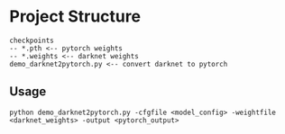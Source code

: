 # Project Structure

```
checkpoints
-- *.pth <-- pytorch weights
-- *.weights <-- darknet weights
demo_darknet2pytorch.py <-- convert darknet to pytorch
```

## Usage

```
python demo_darknet2pytorch.py -cfgfile <model_config> -weightfile <darknet_weights> -output <pytorch_output>
```
